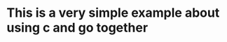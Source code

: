 This is a very simple example about using c and go together
===========================================================
